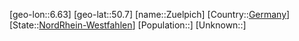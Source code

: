 ﻿---
location: [50.7,6.63]
type: City
tags:
- geo/City


SpocWebEntityId: 35872
isDeleted: false
confidential: public

---
[geo-lon::6.63]
[geo-lat::50.7]
[name::Zuelpich]
[Country::[Germany](geo/Continent/Europe/Germany.md)]
[State::[NordRhein-Westfahlen](NordRhein-Westfahlen)]
[Population::]
[Unknown::]

